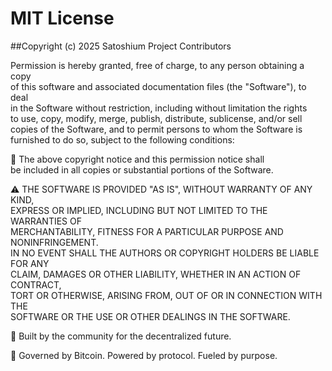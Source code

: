 
# MIT License

##Copyright (c) 2025 Satoshium Project Contributors

Permission is hereby granted, free of charge, to any person obtaining a copy  
of this software and associated documentation files (the "Software"), to deal  
in the Software without restriction, including without limitation the rights  
to use, copy, modify, merge, publish, distribute, sublicense, and/or sell  
copies of the Software, and to permit persons to whom the Software is  
furnished to do so, subject to the following conditions:

📜 The above copyright notice and this permission notice shall  
be included in all copies or substantial portions of the Software.

⚠️ THE SOFTWARE IS PROVIDED "AS IS", WITHOUT WARRANTY OF ANY KIND,  
EXPRESS OR IMPLIED, INCLUDING BUT NOT LIMITED TO THE WARRANTIES OF  
MERCHANTABILITY, FITNESS FOR A PARTICULAR PURPOSE AND NONINFRINGEMENT.  
IN NO EVENT SHALL THE AUTHORS OR COPYRIGHT HOLDERS BE LIABLE FOR ANY  
CLAIM, DAMAGES OR OTHER LIABILITY, WHETHER IN AN ACTION OF CONTRACT,  
TORT OR OTHERWISE, ARISING FROM, OUT OF OR IN CONNECTION WITH THE  
SOFTWARE OR THE USE OR OTHER DEALINGS IN THE SOFTWARE.

🧠 Built by the community for the decentralized future.

🔗 Governed by Bitcoin. Powered by protocol. Fueled by purpose.
